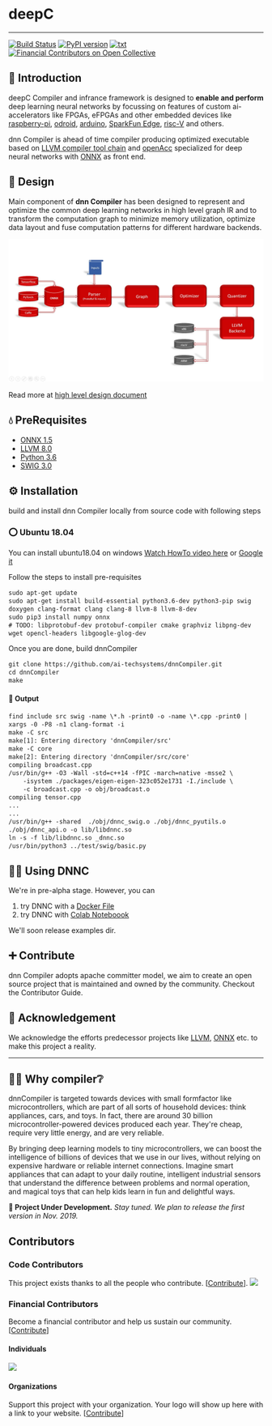 # deepC
---

[![Build Status](https://travis-ci.org/ai-techsystems/dnnCompiler.svg?branch=master)](https://travis-ci.org/ai-techsystems/dnnCompiler)
[![PyPI version](https://badge.fury.io/py/deepC.svg)](https://badge.fury.io/py/deepC)
[![txt](https://img.shields.io/github/license/ai-techsystems/dnnCompiler)](LICENSE)
[![Financial Contributors on Open Collective](https://opencollective.com/dnnc/all/badge.svg?label=financial+contributors)](https://opencollective.com/dnnc)

## 📛 Introduction 

deepC Compiler and infrance framework is designed to **enable and perform** deep learning neural networks by focussing on features of custom ai-accelerators like FPGAs, eFPGAs and other embedded devices like [raspberry-pi](https://www.raspberrypi.org/), [odroid](https://www.hardkernel.com/), [arduino](https://www.arduino.cc/), [SparkFun Edge](https://www.sparkfun.com/products/15170), [risc-V](https://www.amazon.com/Seeed-Studio-Sipeed-Maixduino-RISC-V/dp/B07SW9ZWQQ) and others.

dnn Compiler is ahead of time compiler producing optimized executable based on [LLVM compiler tool chain](https://llvm.org/) and [openAcc](https://www.openacc.org/) specialized for deep neural networks with [ONNX](https://onnx.ai/) as front end.


## 📝 Design

Main component of **dnn Compiler** has been designed to represent and optimize the common deep learning networks in high level graph IR and to transform the computation graph to minimize memory utilization, optimize data layout and fuse computation patterns for different hardware backends.

<img width="800" alt="Architecture" src="misc/dnnCompilerArch.jpg">

Read more at [high level design document](docs/highLevelDesign.md) 

## 💧 PreRequisites

* [ONNX 1.5](https://github.com/onnx/onnx/tree/rel-1.5.0#installation)
* [LLVM 8.0](http://releases.llvm.org/8.0.0/docs/GettingStarted.html#getting-started-quickly-a-summary)
* [Python 3.6](https://www.python.org/downloads/release/python-360/)
* [SWIG 3.0](https://sourceforge.net/projects/swig/files/swig/swig-3.0.12/)

## ⚙ Installation
build and install dnn Compiler locally from source code with following steps

### ⭕ Ubuntu 18.04
You can install ubuntu18.04 on windows [Watch HowTo video here](https://www.youtube.com/watch?v=QbmRXJJKsvs) or [Google it](https://www.google.com/search?q=how+to+setup+ubuntu+on+virtualbox&oq=how+to+setup+ubuntu+on+virtual+box)

Follow the steps to install pre-requisites
```
sudo apt-get update
sudo apt-get install build-essential python3.6-dev python3-pip swig doxygen clang-format clang clang-8 llvm-8 llvm-8-dev
sudo pip3 install numpy onnx
# TODO: libprotobuf-dev protobuf-compiler cmake graphviz libpng-dev wget opencl-headers libgoogle-glog-dev
```

Once you are done, build dnnCompiler
```
git clone https://github.com/ai-techsystems/dnnCompiler.git 
cd dnnCompiler
make
```

#### 📜 Output
```
find include src swig -name \*.h -print0 -o -name \*.cpp -print0 | xargs -0 -P8 -n1 clang-format -i
make -C src
make[1]: Entering directory 'dnnCompiler/src'
make -C core
make[2]: Entering directory 'dnnCompiler/src/core'
compiling broadcast.cpp
/usr/bin/g++ -O3 -Wall -std=c++14 -fPIC -march=native -msse2 \
    -isystem ./packages/eigen-eigen-323c052e1731 -I./include \
    -c broadcast.cpp -o obj/broadcast.o
compiling tensor.cpp
...
...
/usr/bin/g++ -shared  ./obj/dnnc_swig.o ./obj/dnnc_pyutils.o ./obj/dnnc_api.o -o lib/libdnnc.so
ln -s -f lib/libdnnc.so _dnnc.so
/usr/bin/python3 ../test/swig/basic.py
```

## 🏃‍♂️ Using DNNC

We're in pre-alpha stage. However, you can

1. try DNNC with a [Docker File](Dockerfile) 
1. try DNNC with [Colab Noteboook](https://colab.research.google.com/drive/1EKgQcMCHr-0OsG9qJ4wXv7J4JFlPY7CK) 

We'll soon release examples dir.

## ➕ Contribute

dnn Compiler adopts apache committer model, we aim to create an open source project that is maintained and owned by the community. Checkout the Contributor Guide.

## 🙏 Acknowledgement 
We acknowledge the efforts predecessor projects like [LLVM](https://llvm.org/), [ONNX](https://onnx.ai/) etc. to make this project a reality.

---

## 🕵️‍♂️ Why compiler❔
dnnCompiler is targeted towards devices with small formfactor like microcontrollers, which are part of all sorts of household devices: think appliances, cars, and toys. In fact, there are around 30 billion microcontroller-powered devices produced each year. They're cheap, require very little energy, and are very reliable. 

By bringing deep learning models to tiny microcontrollers, we can boost the intelligence of billions of devices that we use in our lives, without relying on expensive hardware or reliable internet connections. Imagine smart appliances that can adapt to your daily routine, intelligent industrial sensors that understand the difference between problems and normal operation, and magical toys that can help kids learn in fun and delightful ways.


**🚧 Project Under Development.** *Stay tuned. We plan to release the first version in Nov. 2019.*

## Contributors

### Code Contributors 

This project exists thanks to all the people who contribute. [[Contribute](CONTRIBUTING.md)].
<a href="https://github.com/ai-techsystems/dnnCompiler/graphs/contributors"><img src="https://opencollective.com/dnnc/contributors.svg?width=890&button=false" /></a>

### Financial Contributors

Become a financial contributor and help us sustain our community. [[Contribute](https://opencollective.com/dnnc/contribute)]

#### Individuals

<a href="https://opencollective.com/dnnc"><img src="https://opencollective.com/dnnc/individuals.svg?width=890"></a>

#### Organizations

Support this project with your organization. Your logo will show up here with a link to your website. [[Contribute](https://opencollective.com/dnnc/contribute)]
